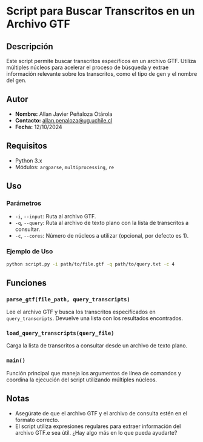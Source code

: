 # Script para Buscar Transcritos en un Archivo GTF

## Descripción

Este script permite buscar transcritos específicos en un archivo GTF. Utiliza múltiples núcleos para acelerar el proceso de búsqueda y extrae información relevante sobre los transcritos, como el tipo de gen y el nombre del gen.

## Autor

- **Nombre:** Allan Javier Peñaloza Otárola
- **Contacto:** allan.penaloza@ug.uchile.cl
- **Fecha:** 12/10/2024

## Requisitos

- Python 3.x
- Módulos: `argparse`, `multiprocessing`, `re`

## Uso

### Parámetros

- `-i`, `--input`: Ruta al archivo GTF.
- `-q`, `--query`: Ruta al archivo de texto plano con la lista de transcritos a consultar.
- `-c`, `--cores`: Número de núcleos a utilizar (opcional, por defecto es 1).

### Ejemplo de Uso

```bash
python script.py -i path/to/file.gtf -q path/to/query.txt -c 4
```

## Funciones

### `parse_gtf(file_path, query_transcripts)`

Lee el archivo GTF y busca los transcritos especificados en `query_transcripts`. Devuelve una lista con los resultados encontrados.

### `load_query_transcripts(query_file)`

Carga la lista de transcritos a consultar desde un archivo de texto plano.

### `main()`

Función principal que maneja los argumentos de línea de comandos y coordina la ejecución del script utilizando múltiples núcleos.

## Notas

- Asegúrate de que el archivo GTF y el archivo de consulta estén en el formato correcto.
- El script utiliza expresiones regulares para extraer información del archivo GTF.e sea útil. ¿Hay algo más en lo que pueda ayudarte?
